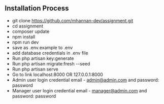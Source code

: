 

## Installation Process

- git clone https://github.com/mhannan-dev/assignment.git
- cd assignment
- composer update
- npm install
- npm run dev
- save as .env.example to .env
- add database credentials in .env file
- Run php artisan key:generate
- Run php artisan migrate:fresh --seed
- Run php artisan serve
- Go to link localhost:8000 OR 127.0.0.1:8000
- Admin user login credential email - admin@admin.com and password: password
- Manager user login credential email - manager@admin.com and password: password
